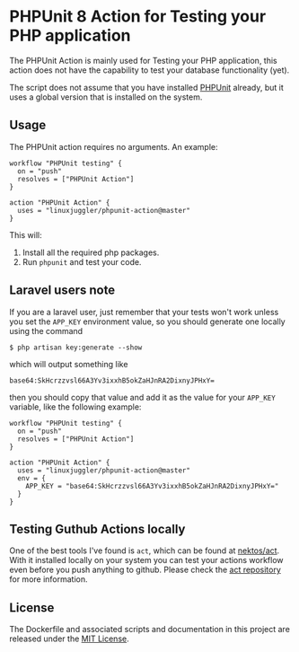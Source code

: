 # PHPUnit 8 Action for Testing your PHP application

The PHPUnit Action is mainly used for Testing your PHP application, this action does not have the capability to test
your database functionality (yet).

The script does not assume that you have installed [PHPUnit](https://phpunit.de/) already, but it uses a global version
that is installed on the system.


## Usage

The PHPUnit action requires no arguments. An example:

```
workflow "PHPUnit testing" {
  on = "push"
  resolves = ["PHPUnit Action"]
}

action "PHPUnit Action" {
  uses = "linuxjuggler/phpunit-action@master"
}
```

This will:

1. Install all the required php packages.
2. Run `phpunit` and test your code.


## Laravel users note

If you are a laravel user, just remember that your tests won't work unless you set the `APP_KEY` environment value,
so you should generate one locally using the command

```shell
$ php artisan key:generate --show
```

which will output something like

```
base64:SkHcrzzvsl66A3Yv3ixxhB5okZaHJnRA2DixnyJPHxY=
```

then you should copy that value and add it as the value for your `APP_KEY` variable, like the following example:

```
workflow "PHPUnit testing" {
  on = "push"
  resolves = ["PHPUnit Action"]
}

action "PHPUnit Action" {
  uses = "linuxjuggler/phpunit-action@master"
  env = {
    APP_KEY = "base64:SkHcrzzvsl66A3Yv3ixxhB5okZaHJnRA2DixnyJPHxY="
  }
}
```

## Testing Guthub Actions locally

One of the best tools I've found is `act`, which can be found at [nektos/act](https://github.com/nektos/act). With it 
installed locally on your system you can test your actions workflow even before you push anything to github. Please 
check the [act repository](https://github.com/nektos/act) for more information.


## License

The Dockerfile and associated scripts and documentation in this project are released under the [MIT License](LICENSE).